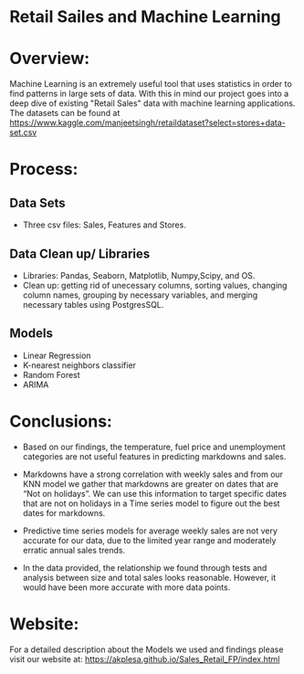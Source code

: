 # Retail Sailes and Machine Learning

# Overview:
Machine Learning is an extremely useful tool that uses statistics in order to find patterns in large sets of data. With this in mind our project goes into a deep dive of existing "Retail Sales" data with machine learning applications. The datasets can be found at https://www.kaggle.com/manjeetsingh/retaildataset?select=stores+data-set.csv 

# Process:
## Data Sets 
 * Three csv files: Sales, Features and Stores. 

## Data Clean up/ Libraries
* Libraries: Pandas, Seaborn, Matplotlib, Numpy,Scipy, and OS. 
* Clean up: getting rid of unecessary columns, sorting values, changing column names, grouping by necessary variables, and merging necessary tables using PostgresSQL.
## Models
* Linear Regression
* K-nearest neighbors classifier
* Random Forest 
* ARIMA

# Conclusions:
* Based on our findings, the temperature, fuel price and unemployment categories are not useful features in predicting markdowns and sales.

* Markdowns have a strong correlation with weekly sales and from our KNN model we gather that markdowns are greater on dates that are “Not on holidays”. We can use this information to target specific dates that are not on holidays in a Time series model to figure out the best dates for markdowns. 

* Predictive time series models for average weekly sales are not very accurate for our data, due to the limited year range and moderately erratic annual sales trends.

* In the data provided, the relationship we found through tests and analysis between size and total sales looks reasonable. However, it would have been more accurate with more data points. 

# Website:
For a detailed description about the Models we used and findings please visit our website at:
https://akplesa.github.io/Sales_Retail_FP/index.html


